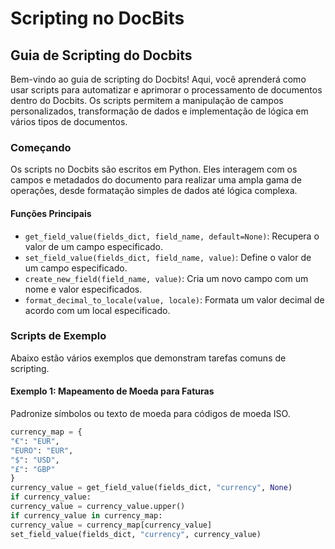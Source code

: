 # Scripting no DocBits

## Guia de Scripting do Docbits

Bem-vindo ao guia de scripting do Docbits! Aqui, você aprenderá como usar scripts para automatizar e aprimorar o processamento de documentos dentro do Docbits. Os scripts permitem a manipulação de campos personalizados, transformação de dados e implementação de lógica em vários tipos de documentos.

### Começando

Os scripts no Docbits são escritos em Python. Eles interagem com os campos e metadados do documento para realizar uma ampla gama de operações, desde formatação simples de dados até lógica complexa.

#### Funções Principais

* `get_field_value(fields_dict, field_name, default=None)`: Recupera o valor de um campo especificado.
* `set_field_value(fields_dict, field_name, value)`: Define o valor de um campo especificado.
* `create_new_field(field_name, value)`: Cria um novo campo com um nome e valor especificados.
* `format_decimal_to_locale(value, locale)`: Formata um valor decimal de acordo com um local especificado.

### Scripts de Exemplo

Abaixo estão vários exemplos que demonstram tarefas comuns de scripting.

#### Exemplo 1: Mapeamento de Moeda para Faturas

Padronize símbolos ou texto de moeda para códigos de moeda ISO.
```python
currency_map = {
"€": "EUR",
"EURO": "EUR",
"$": "USD",
"£": "GBP"
}
currency_value = get_field_value(fields_dict, "currency", None)
if currency_value:
currency_value = currency_value.upper()
if currency_value in currency_map:
currency_value = currency_map[currency_value]
set_field_value(fields_dict, "currency", currency_value)
```

